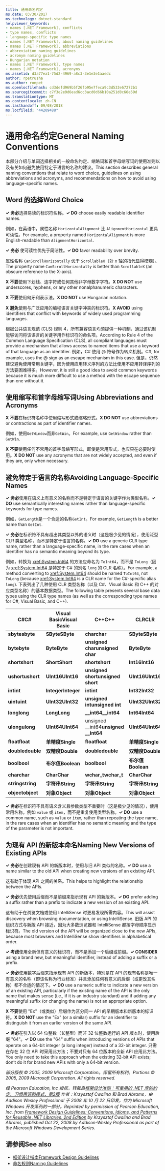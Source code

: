 ```yaml
---
title: 通用命名约定
ms.date: 03/30/2017
ms.technology: dotnet-standard
helpviewer_keywords:
- names [.NET Framework], conflicts
- type names, conflicts
- language-specific type names
- names [.NET Framework], about naming guidelines
- names [.NET Framework], abbreviations
- abbreviation naming guidelines
- acronym naming guidelines
- Hungarian notation
- names [.NET Framework], type names
- names [.NET Framework], acronyms
ms.assetid: d3a77ea1-75d2-4969-a8c3-3e1e3e1aaedc
author: rpetrusha
ms.author: ronpet
ms.openlocfilehash: cd3defd969b5f26fb95e7feca9c3d533e67272b1
ms.sourcegitcommit: c7f3e2e9d6ead6cc3acd0d66b10a251d0c66e59d
ms.translationtype: MT
ms.contentlocale: zh-CN
ms.lasthandoff: 09/08/2018
ms.locfileid: "44209488"
---
```

# <a name="general-naming-conventions"></a><span data-ttu-id="ebc60-102">通用命名约定</span><span class="sxs-lookup"><span data-stu-id="ebc60-102">General Naming Conventions</span></span>
<span data-ttu-id="ebc60-103">本部分介绍与单词选择相关的一般命名约定、缩略词和首字母缩写词的使用准则以及有关如何避免使用特定于语言的名称的建议。</span><span class="sxs-lookup"><span data-stu-id="ebc60-103">This section describes general naming conventions that relate to word choice, guidelines on using abbreviations and acronyms, and recommendations on how to avoid using language-specific names.</span></span>  
  
## <a name="word-choice"></a><span data-ttu-id="ebc60-104">Word 的选择</span><span class="sxs-lookup"><span data-stu-id="ebc60-104">Word Choice</span></span>  
 <span data-ttu-id="ebc60-105">**✓ 务必**选择易读的标识符名称。</span><span class="sxs-lookup"><span data-stu-id="ebc60-105">**✓ DO** choose easily readable identifier names.</span></span>  
  
 <span data-ttu-id="ebc60-106">例如，在英语中，属性名称 `HorizontalAlignment` 比 `AlignmentHorizontal` 更具可读性。</span><span class="sxs-lookup"><span data-stu-id="ebc60-106">For example, a property named `HorizontalAlignment` is more English-readable than `AlignmentHorizontal`.</span></span>  
  
 <span data-ttu-id="ebc60-107">**✓ 务必** 使可读性优先于简洁性。</span><span class="sxs-lookup"><span data-stu-id="ebc60-107">**✓ DO** favor readability over brevity.</span></span>  
  
 <span data-ttu-id="ebc60-108">属性名称 `CanScrollHorizontally` 优于 `ScrollableX`（对 x 轴的指代显得模糊）。</span><span class="sxs-lookup"><span data-stu-id="ebc60-108">The property name `CanScrollHorizontally` is better than `ScrollableX` (an obscure reference to the X-axis).</span></span>  
  
 <span data-ttu-id="ebc60-109">**X 不要**使用下划线、连字符或任何其他非字母数字字符。</span><span class="sxs-lookup"><span data-stu-id="ebc60-109">**X DO NOT** use underscores, hyphens, or any other nonalphanumeric characters.</span></span>  
  
 <span data-ttu-id="ebc60-110">**X 不要**使用匈牙利表示法。</span><span class="sxs-lookup"><span data-stu-id="ebc60-110">**X DO NOT** use Hungarian notation.</span></span>  
  
 <span data-ttu-id="ebc60-111">**X 避免**使用与广泛应用的编程语言关键字冲突的标识符。</span><span class="sxs-lookup"><span data-stu-id="ebc60-111">**X AVOID** using identifiers that conflict with keywords of widely used programming languages.</span></span>  
  
 <span data-ttu-id="ebc60-112">根据公共语言规范 (CLS) 规则 4，所有兼容语言均须提供一种机制，通过该机制能够访问将该语言的关键字用作标识符的命名项。</span><span class="sxs-lookup"><span data-stu-id="ebc60-112">According to Rule 4 of the Common Language Specification (CLS), all compliant languages must provide a mechanism that allows access to named items that use a keyword of that language as an identifier.</span></span> <span data-ttu-id="ebc60-113">例如，C# 使用 @ 符号作为转义机制。</span><span class="sxs-lookup"><span data-stu-id="ebc60-113">C#, for example, uses the @ sign as an escape mechanism in this case.</span></span> <span data-ttu-id="ebc60-114">但是，仍然建议避免使用常用关键字，因为使用应用转义序列的方法比使用不应用转译序列的方法要困难得多。</span><span class="sxs-lookup"><span data-stu-id="ebc60-114">However, it is still a good idea to avoid common keywords because it is much more difficult to use a method with the escape sequence than one without it.</span></span>  
  
## <a name="using-abbreviations-and-acronyms"></a><span data-ttu-id="ebc60-115">使用缩写和首字母缩写词</span><span class="sxs-lookup"><span data-stu-id="ebc60-115">Using Abbreviations and Acronyms</span></span>  
 <span data-ttu-id="ebc60-116">**X 不要**在标识符名称中使用缩写形式或缩略形式。</span><span class="sxs-lookup"><span data-stu-id="ebc60-116">**X DO NOT** use abbreviations or contractions as part of identifier names.</span></span>  
  
 <span data-ttu-id="ebc60-117">例如，使用`GetWindow`而非`GetWin`。</span><span class="sxs-lookup"><span data-stu-id="ebc60-117">For example, use `GetWindow` rather than `GetWin`.</span></span>  
  
 <span data-ttu-id="ebc60-118">**X 不要**使用任何不常用的首字母缩写形式，即使是常用形式，也应只在必要时使用。</span><span class="sxs-lookup"><span data-stu-id="ebc60-118">**X DO NOT** use any acronyms that are not widely accepted, and even if they are, only when necessary.</span></span>  
  
## <a name="avoiding-language-specific-names"></a><span data-ttu-id="ebc60-119">避免特定于语言的名称</span><span class="sxs-lookup"><span data-stu-id="ebc60-119">Avoiding Language-Specific Names</span></span>  
 <span data-ttu-id="ebc60-120">**✓ 务必**使用在语义上有意义的名称而不是特定于语言的关键字作为类型名称。</span><span class="sxs-lookup"><span data-stu-id="ebc60-120">**✓ DO** use semantically interesting names rather than language-specific keywords for type names.</span></span>  
  
 <span data-ttu-id="ebc60-121">例如，`GetLength`是一个合适的名称`GetInt`。</span><span class="sxs-lookup"><span data-stu-id="ebc60-121">For example, `GetLength` is a better name than `GetInt`.</span></span>  
  
 <span data-ttu-id="ebc60-122">**✓ 务必**在标识符不具有超出其类型以外的语义时（这是极少见的情况），使用泛型 CLR 类型名称，而不是特定于语言的名称。</span><span class="sxs-lookup"><span data-stu-id="ebc60-122">**✓ DO** use a generic CLR type name, rather than a language-specific name, in the rare cases when an identifier has no semantic meaning beyond its type.</span></span>  
  
 <span data-ttu-id="ebc60-123">例如，转换为 <xref:System.Int64> 的方法应命名为 `ToInt64`，而不是 `ToLong`（因为 <xref:System.Int64> 是特定于 C# 的别名 `long` 的 CLR 名称）。</span><span class="sxs-lookup"><span data-stu-id="ebc60-123">For example, a method converting to <xref:System.Int64> should be named `ToInt64`, not `ToLong` (because <xref:System.Int64> is a CLR name for the C#-specific alias `long`).</span></span> <span data-ttu-id="ebc60-124">下表列出了几种使用 CLR 类型名称（以及 C#、Visual Basic 和 C++ 的对应类型名称）的基本数据类型。</span><span class="sxs-lookup"><span data-stu-id="ebc60-124">The following table presents several base data types using the CLR type names (as well as the corresponding type names for C#, Visual Basic, and C++).</span></span>  
  
|<span data-ttu-id="ebc60-125">C#</span><span class="sxs-lookup"><span data-stu-id="ebc60-125">C#</span></span>|<span data-ttu-id="ebc60-126">Visual Basic</span><span class="sxs-lookup"><span data-stu-id="ebc60-126">Visual Basic</span></span>|<span data-ttu-id="ebc60-127">C++</span><span class="sxs-lookup"><span data-stu-id="ebc60-127">C++</span></span>|<span data-ttu-id="ebc60-128">CLR</span><span class="sxs-lookup"><span data-stu-id="ebc60-128">CLR</span></span>|  
|---------|------------------|-----------|---------|  
|<span data-ttu-id="ebc60-129">**sbyte**</span><span class="sxs-lookup"><span data-stu-id="ebc60-129">**sbyte**</span></span>|<span data-ttu-id="ebc60-130">**SByte**</span><span class="sxs-lookup"><span data-stu-id="ebc60-130">**SByte**</span></span>|<span data-ttu-id="ebc60-131">**char**</span><span class="sxs-lookup"><span data-stu-id="ebc60-131">**char**</span></span>|<span data-ttu-id="ebc60-132">**SByte**</span><span class="sxs-lookup"><span data-stu-id="ebc60-132">**SByte**</span></span>|  
|<span data-ttu-id="ebc60-133">**byte**</span><span class="sxs-lookup"><span data-stu-id="ebc60-133">**byte**</span></span>|<span data-ttu-id="ebc60-134">**Byte**</span><span class="sxs-lookup"><span data-stu-id="ebc60-134">**Byte**</span></span>|<span data-ttu-id="ebc60-135">**unsigned char**</span><span class="sxs-lookup"><span data-stu-id="ebc60-135">**unsigned char**</span></span>|<span data-ttu-id="ebc60-136">**Byte**</span><span class="sxs-lookup"><span data-stu-id="ebc60-136">**Byte**</span></span>|  
|<span data-ttu-id="ebc60-137">**short**</span><span class="sxs-lookup"><span data-stu-id="ebc60-137">**short**</span></span>|<span data-ttu-id="ebc60-138">**Short**</span><span class="sxs-lookup"><span data-stu-id="ebc60-138">**Short**</span></span>|<span data-ttu-id="ebc60-139">**short**</span><span class="sxs-lookup"><span data-stu-id="ebc60-139">**short**</span></span>|<span data-ttu-id="ebc60-140">**Int16**</span><span class="sxs-lookup"><span data-stu-id="ebc60-140">**Int16**</span></span>|  
|<span data-ttu-id="ebc60-141">**ushort**</span><span class="sxs-lookup"><span data-stu-id="ebc60-141">**ushort**</span></span>|<span data-ttu-id="ebc60-142">**UInt16**</span><span class="sxs-lookup"><span data-stu-id="ebc60-142">**UInt16**</span></span>|<span data-ttu-id="ebc60-143">**unsigned short**</span><span class="sxs-lookup"><span data-stu-id="ebc60-143">**unsigned short**</span></span>|<span data-ttu-id="ebc60-144">**UInt16**</span><span class="sxs-lookup"><span data-stu-id="ebc60-144">**UInt16**</span></span>|  
|<span data-ttu-id="ebc60-145">**int**</span><span class="sxs-lookup"><span data-stu-id="ebc60-145">**int**</span></span>|<span data-ttu-id="ebc60-146">**Integer**</span><span class="sxs-lookup"><span data-stu-id="ebc60-146">**Integer**</span></span>|<span data-ttu-id="ebc60-147">**int**</span><span class="sxs-lookup"><span data-stu-id="ebc60-147">**int**</span></span>|<span data-ttu-id="ebc60-148">**Int32**</span><span class="sxs-lookup"><span data-stu-id="ebc60-148">**Int32**</span></span>|  
|<span data-ttu-id="ebc60-149">**uint**</span><span class="sxs-lookup"><span data-stu-id="ebc60-149">**uint**</span></span>|<span data-ttu-id="ebc60-150">**UInt32**</span><span class="sxs-lookup"><span data-stu-id="ebc60-150">**UInt32**</span></span>|<span data-ttu-id="ebc60-151">**unsigned int**</span><span class="sxs-lookup"><span data-stu-id="ebc60-151">**unsigned int**</span></span>|<span data-ttu-id="ebc60-152">**UInt32**</span><span class="sxs-lookup"><span data-stu-id="ebc60-152">**UInt32**</span></span>|  
|<span data-ttu-id="ebc60-153">**long**</span><span class="sxs-lookup"><span data-stu-id="ebc60-153">**long**</span></span>|<span data-ttu-id="ebc60-154">**Long**</span><span class="sxs-lookup"><span data-stu-id="ebc60-154">**Long**</span></span>|<span data-ttu-id="ebc60-155">**__int64**</span><span class="sxs-lookup"><span data-stu-id="ebc60-155">**__int64**</span></span>|<span data-ttu-id="ebc60-156">**Int64**</span><span class="sxs-lookup"><span data-stu-id="ebc60-156">**Int64**</span></span>|  
|<span data-ttu-id="ebc60-157">**ulong**</span><span class="sxs-lookup"><span data-stu-id="ebc60-157">**ulong**</span></span>|<span data-ttu-id="ebc60-158">**UInt64**</span><span class="sxs-lookup"><span data-stu-id="ebc60-158">**UInt64**</span></span>|<span data-ttu-id="ebc60-159">unsigned __int64</span><span class="sxs-lookup"><span data-stu-id="ebc60-159">**unsigned __int64**</span></span>|<span data-ttu-id="ebc60-160">**UInt64**</span><span class="sxs-lookup"><span data-stu-id="ebc60-160">**UInt64**</span></span>|  
|<span data-ttu-id="ebc60-161">**float**</span><span class="sxs-lookup"><span data-stu-id="ebc60-161">**float**</span></span>|<span data-ttu-id="ebc60-162">**单精度**</span><span class="sxs-lookup"><span data-stu-id="ebc60-162">**Single**</span></span>|<span data-ttu-id="ebc60-163">**float**</span><span class="sxs-lookup"><span data-stu-id="ebc60-163">**float**</span></span>|<span data-ttu-id="ebc60-164">**单精度**</span><span class="sxs-lookup"><span data-stu-id="ebc60-164">**Single**</span></span>|  
|<span data-ttu-id="ebc60-165">**double**</span><span class="sxs-lookup"><span data-stu-id="ebc60-165">**double**</span></span>|<span data-ttu-id="ebc60-166">**双精度**</span><span class="sxs-lookup"><span data-stu-id="ebc60-166">**Double**</span></span>|<span data-ttu-id="ebc60-167">**double**</span><span class="sxs-lookup"><span data-stu-id="ebc60-167">**double**</span></span>|<span data-ttu-id="ebc60-168">**双精度**</span><span class="sxs-lookup"><span data-stu-id="ebc60-168">**Double**</span></span>|  
|<span data-ttu-id="ebc60-169">**bool**</span><span class="sxs-lookup"><span data-stu-id="ebc60-169">**bool**</span></span>|<span data-ttu-id="ebc60-170">**布尔值**</span><span class="sxs-lookup"><span data-stu-id="ebc60-170">**Boolean**</span></span>|<span data-ttu-id="ebc60-171">**bool**</span><span class="sxs-lookup"><span data-stu-id="ebc60-171">**bool**</span></span>|<span data-ttu-id="ebc60-172">**布尔值**</span><span class="sxs-lookup"><span data-stu-id="ebc60-172">**Boolean**</span></span>|  
|<span data-ttu-id="ebc60-173">**char**</span><span class="sxs-lookup"><span data-stu-id="ebc60-173">**char**</span></span>|<span data-ttu-id="ebc60-174">**Char**</span><span class="sxs-lookup"><span data-stu-id="ebc60-174">**Char**</span></span>|<span data-ttu-id="ebc60-175">**wchar_t**</span><span class="sxs-lookup"><span data-stu-id="ebc60-175">**wchar_t**</span></span>|<span data-ttu-id="ebc60-176">**Char**</span><span class="sxs-lookup"><span data-stu-id="ebc60-176">**Char**</span></span>|  
|<span data-ttu-id="ebc60-177">**string**</span><span class="sxs-lookup"><span data-stu-id="ebc60-177">**string**</span></span>|<span data-ttu-id="ebc60-178">**字符串**</span><span class="sxs-lookup"><span data-stu-id="ebc60-178">**String**</span></span>|<span data-ttu-id="ebc60-179">**字符串**</span><span class="sxs-lookup"><span data-stu-id="ebc60-179">**String**</span></span>|<span data-ttu-id="ebc60-180">**字符串**</span><span class="sxs-lookup"><span data-stu-id="ebc60-180">**String**</span></span>|  
|<span data-ttu-id="ebc60-181">**object**</span><span class="sxs-lookup"><span data-stu-id="ebc60-181">**object**</span></span>|<span data-ttu-id="ebc60-182">**对象**</span><span class="sxs-lookup"><span data-stu-id="ebc60-182">**Object**</span></span>|<span data-ttu-id="ebc60-183">**对象**</span><span class="sxs-lookup"><span data-stu-id="ebc60-183">**Object**</span></span>|<span data-ttu-id="ebc60-184">**对象**</span><span class="sxs-lookup"><span data-stu-id="ebc60-184">**Object**</span></span>|  
  
 <span data-ttu-id="ebc60-185">**✓ 务必**在标识符不具有语义含义且参数类型不重要时（这是极少见的情况），使用常用名称，例如 `value` 或 `item`，而不是重复使用类型名称。</span><span class="sxs-lookup"><span data-stu-id="ebc60-185">**✓ DO**  use a common name, such as `value` or `item`, rather than repeating the type name, in the rare cases when an identifier has no semantic meaning and the type of the parameter is not important.</span></span>  
  
## <a name="naming-new-versions-of-existing-apis"></a><span data-ttu-id="ebc60-186">为现有 API 的新版本命名</span><span class="sxs-lookup"><span data-stu-id="ebc60-186">Naming New Versions of Existing APIs</span></span>  
 <span data-ttu-id="ebc60-187">**✓ 务必**在创建现有 API 的新版本时，使用与旧 API 类似的名称。</span><span class="sxs-lookup"><span data-stu-id="ebc60-187">**✓ DO** use a name similar to the old API when creating new versions of an existing API.</span></span>  
  
 <span data-ttu-id="ebc60-188">这有助于体现 API 之间的关系。</span><span class="sxs-lookup"><span data-stu-id="ebc60-188">This helps to highlight the relationship between the APIs.</span></span>  
  
 <span data-ttu-id="ebc60-189">**✓ 务必**优先使用后缀而不是前缀来指示现有 API 的新版本。</span><span class="sxs-lookup"><span data-stu-id="ebc60-189">**✓ DO** prefer adding a suffix rather than a prefix to indicate a new version of an existing API.</span></span>  
  
 <span data-ttu-id="ebc60-190">这有助于在浏览文档或使用 IntelliSense 时更易发现所需内容。</span><span class="sxs-lookup"><span data-stu-id="ebc60-190">This will assist discovery when browsing documentation, or using IntelliSense.</span></span> <span data-ttu-id="ebc60-191">旧版 API 的组织方式与新版 API 接近，因为大多数浏览器和 IntelliSense 都按字母顺序显示标识符。</span><span class="sxs-lookup"><span data-stu-id="ebc60-191">The old version of the API will be organized close to the new APIs, because most browsers and IntelliSense show identifiers in alphabetical order.</span></span>  
  
 <span data-ttu-id="ebc60-192">**✓ 考虑**使用全新但有意义的标识符，而不是添加一个后缀或前缀。</span><span class="sxs-lookup"><span data-stu-id="ebc60-192">**✓ CONSIDER** using a brand new, but meaningful identifier, instead of adding a suffix or a prefix.</span></span>  
  
 <span data-ttu-id="ebc60-193">**✓ 务必**使用数字后缀来指示现有 API 的新版本，特别是在 API 的现有名称是唯一有意义的名称（即该名称为行业标准）并且添加任何有意义的后缀（或更改其名称）都不合适的情况下。</span><span class="sxs-lookup"><span data-stu-id="ebc60-193">**✓ DO** use a numeric suffix to indicate a new version of an existing API, particularly if the existing name of the API is the only name that makes sense (i.e., if it is an industry standard) and if adding any meaningful suffix (or changing the name) is not an appropriate option.</span></span>  
  
 <span data-ttu-id="ebc60-194">**X 不要**使用 "Ex"（或类似）后缀作为区分同一 API 的早期版本和新版本的标识符。</span><span class="sxs-lookup"><span data-stu-id="ebc60-194">**X DO NOT** use the "Ex" (or a similar) suffix for an identifier to distinguish it from an earlier version of the same API.</span></span>  
  
 <span data-ttu-id="ebc60-195">**✓ 务必**在引入以 64 位整数（长整型）而非 32 位整数运行的 API 版本时，使用后缀 "64"。</span><span class="sxs-lookup"><span data-stu-id="ebc60-195">**✓ DO** use the "64" suffix when introducing versions of APIs that operate on a 64-bit integer (a long integer) instead of a 32-bit integer.</span></span> <span data-ttu-id="ebc60-196">只需在存在 32 位 API 时采用此方法；不要对只有 64 位版本的全新 API 应用此方法。</span><span class="sxs-lookup"><span data-stu-id="ebc60-196">You only need to take this approach when the existing 32-bit API exists; don’t do it for brand new APIs with only a 64-bit version.</span></span>  
  
 <span data-ttu-id="ebc60-197">*部分版权 © 2005, 2009 Microsoft Corporation。保留所有权利。*</span><span class="sxs-lookup"><span data-stu-id="ebc60-197">*Portions © 2005, 2009 Microsoft Corporation. All rights reserved.*</span></span>  
  
 <span data-ttu-id="ebc60-198">*经 Pearson Education, Inc 授权，转载自[框架设计准则：可重用的 .NET 库的约定、习惯用语和模式，第2版](https://www.informit.com/store/framework-design-guidelines-conventions-idioms-and-9780321545619) 作者：Krzysztof Cwalina 和 Brad Abrams，由 Addison Wesley Professional 于 2008 年 10 月 22 日印发，作为 Microsoft Windows 开发系列的一部分。*</span><span class="sxs-lookup"><span data-stu-id="ebc60-198">*Reprinted by permission of Pearson Education, Inc. from [Framework Design Guidelines: Conventions, Idioms, and Patterns for Reusable .NET Libraries, 2nd Edition](https://www.informit.com/store/framework-design-guidelines-conventions-idioms-and-9780321545619) by Krzysztof Cwalina and Brad Abrams, published Oct 22, 2008 by Addison-Wesley Professional as part of the Microsoft Windows Development Series.*</span></span>  
  
## <a name="see-also"></a><span data-ttu-id="ebc60-199">请参阅</span><span class="sxs-lookup"><span data-stu-id="ebc60-199">See also</span></span>

- [<span data-ttu-id="ebc60-200">框架设计指南</span><span class="sxs-lookup"><span data-stu-id="ebc60-200">Framework Design Guidelines</span></span>](../../../docs/standard/design-guidelines/index.md)  
- [<span data-ttu-id="ebc60-201">命名规则</span><span class="sxs-lookup"><span data-stu-id="ebc60-201">Naming Guidelines</span></span>](../../../docs/standard/design-guidelines/naming-guidelines.md)
